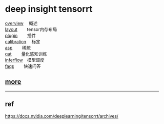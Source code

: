 # deep insight tensorrt    

[overview](./doc/overview.md)   &emsp;概述     
[layout](./doc/layout.md)   &emsp;&emsp;tensor内存布局    
[plugin](./doc/plugin.md)   &emsp;&emsp;插件    
[calibration](./doc/calibration.md)   &emsp;标定      
[asp](./doc/asp.md)         &emsp;&emsp;稀疏   
[qat](./doc/qat.md)         &emsp;&emsp;量化感知训练        
[inferflow](./inferflow/readme.md)&emsp;模型调度    
[faqs](./doc/faqs.md)       &emsp;&emsp;快速问答

## [more](https://github.com/lix19937/trt-samples-for-hackathon-cn/blob/master/cookbook/readme_cn.md)    

--------------------------------------    

## ref    
https://docs.nvidia.com/deeplearning/tensorrt/archives/   
